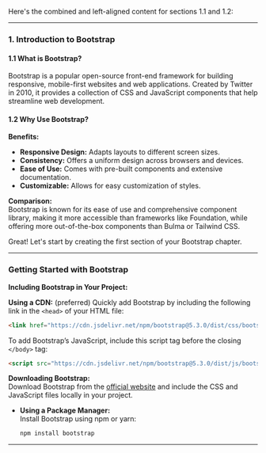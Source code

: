 
Here's the combined and left-aligned content for sections 1.1 and 1.2:

---

### 1. **Introduction to Bootstrap**

#### 1.1 **What is Bootstrap?**

Bootstrap is a popular open-source front-end framework for building responsive, mobile-first websites and web applications. Created by Twitter in 2010, it provides a collection of CSS and JavaScript components that help streamline web development.

#### 1.2 **Why Use Bootstrap?**

**Benefits:**

- **Responsive Design:** Adapts layouts to different screen sizes.
- **Consistency:** Offers a uniform design across browsers and devices.
- **Ease of Use:** Comes with pre-built components and extensive documentation.
- **Customizable:** Allows for easy customization of styles.

**Comparison:**  
Bootstrap is known for its ease of use and comprehensive component library, making it more accessible than frameworks like Foundation, while offering more out-of-the-box components than Bulma or Tailwind CSS.

Great! Let's start by creating the first section of your Bootstrap chapter.

---


### **Getting Started with Bootstrap**

**Including Bootstrap in Your Project:**

 **Using a CDN:**  (preferred)
  Quickly add Bootstrap by including the following link in the `<head>` of your HTML file:
  ```html
  <link href="https://cdn.jsdelivr.net/npm/bootstrap@5.3.0/dist/css/bootstrap.min.css" rel="stylesheet">
  ```
  To add Bootstrap’s JavaScript, include this script tag before the closing `</body>` tag:
  ```html
  <script src="https://cdn.jsdelivr.net/npm/bootstrap@5.3.0/dist/js/bootstrap.bundle.min.js"></script>
  ```


**Downloading Bootstrap:**  
  Download Bootstrap from the [official website](https://getbootstrap.com/) and include the CSS and JavaScript files locally in your project.

- **Using a Package Manager:**  
  Install Bootstrap using npm or yarn:
  ```bash
  npm install bootstrap
  ```

---- 
<!--stackedit_data:
eyJoaXN0b3J5IjpbMTM1MTY4NDU3MywtODk0NzE3NDI2LDEzMD
Q3NzY3MjddfQ==
-->